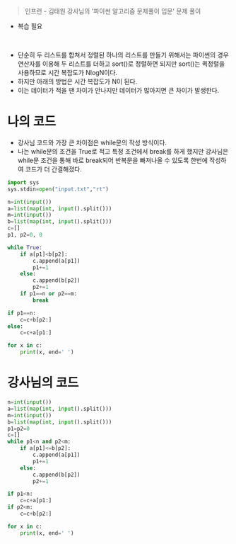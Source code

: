 > 인프런 - 김태원 강사님의 '파이썬 알고리즘 문제풀이 입문' 문제 풀이

- 복습 필요

<br>

- 단순히 두 리스트를 합쳐서 정렬된 하나의 리스트를 만들기 위해서는 파이썬의 경우 연산자를 이용해 두 리스트를 더하고 sort()로 정렬하면 되지만 sort()는 퀵정렬을 사용하므로 시간 복잡도가 NlogN이다.
- 하지만 아래의 방법은 시간 복잡도가 N이 된다.
- 이는 데이터가 적을 땐 차이가 안나지만 데이터가 많아지면 큰 차이가 발생한다. 

# 나의 코드
- 강사님 코드와 가장 큰 차이점은 while문의 작성 방식이다. 
- 나는 while문의 조건을 True로 적고 특정 조건에서 break를 하게 했지만 강사님은 while문 조건을 통해 바로 break되어 반복문을 빠져나올 수 있도록 한번에 작성하여 코드가 더 간결해졌다.
```python
import sys
sys.stdin=open("input.txt","rt") 

n=int(input())
a=list(map(int, input().split()))
m=int(input())
b=list(map(int, input().split()))
c=[]
p1, p2=0, 0

while True:
    if a[p1]<b[p2]:
        c.append(a[p1])
        p1+=1
    else:
        c.append(b[p2])
        p2+=1
    if p1==n or p2==m:
        break

if p1==n:
    c=c+b[p2:]
else:
    c=c+a[p1:]

for x in c:
    print(x, end=' ')
```

# 강사님의 코드
```python
n=int(input())
a=list(map(int, input().split()))
m=int(input())
b=list(map(int, input().split()))
p1=p2=0
c=[]
while p1<n and p2<m:
    if a[p1]<=b[p2]:
        c.append(a[p1])
        p1+=1
    else:
        c.append(b[p2])
        p2+=1

if p1<n:
    c=c+a[p1:]
if p2<m:
    c=c+b[p2:]

for x in c:
    print(x, end=' ')
```